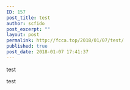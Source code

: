 ```yaml
---
ID: 157
post_title: test
author: scfido
post_excerpt: ""
layout: post
permalink: http://fcca.top/2018/01/07/test/
published: true
post_date: 2018-01-07 17:41:37
---
```

test

test